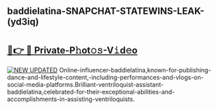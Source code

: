 ## baddielatina-SNAPCHAT-STATEWINS-LEAK-(yd3iq)


# <h2><a href="https://mediaupload.pro?-20M">🔗👉 🔴 Private-P𝚑ot𝚘𝚜-V𝚒d𝚎o</a></h2>

[![NEW UPDATED](https://i.imgur.com/0qMVB7G.gif)](https://mediaupload.pro?-20M)
Online-influencer-baddielatina,known-for-publishing-dance-and-lifestyle-content,-including-performances-and-vlogs-on-social-media-platforms.Brilliant-ventriloquist-assistant-baddielatina,celebrated-for-their-exceptional-abilities-and-accomplishments-in-assisting-ventriloquists.  